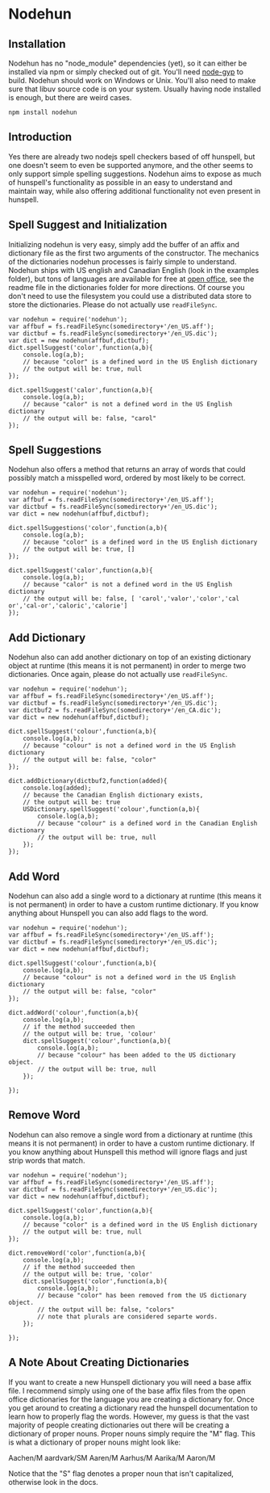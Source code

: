 Nodehun
=======

Installation
------------
Nodehun has no "node_module" dependencies (yet), so it can either be installed via npm or simply checked out of git. You'll need [node-gyp](https://github.com/TooTallNate/node-gyp) to build. Nodehun should work on Windows or Unix. You'll also need to make sure that libuv source
code is on your system. Usually having node installed is enough, but there are weird cases.
	
	npm install nodehun
	

Introduction
------------
Yes there are already two nodejs spell checkers based of off hunspell, but one doesn't seem to even be supported anymore, and the other seems to only support simple spelling suggestions. Nodehun aims to expose as much of hunspell's functionality as possible in an easy to understand and maintain way, while also offering additional functionality not even present in hunspell.

Spell Suggest and Initialization
--------------------------------
Initializing nodehun is very easy, simply add the buffer of an affix and dictionary file as the first two arguments of the constructor. The mechanics of the dictionaries nodehun processes is fairly simple to understand. Nodehun ships with US english and Canadian English (look in the examples folder), but tons of languages are available for free at [open office](http://extensions.services.openoffice.org/dictionary), see the readme file in the dictionaries folder for more directions. Of course you don't need to use the filesystem you could use a distributed data store to store the dictionaries. Please do not actually use `readFileSync`.
	     
	var nodehun = require('nodehun');
	var affbuf = fs.readFileSync(somedirectory+'/en_US.aff');
	var dictbuf = fs.readFileSync(somedirectory+'/en_US.dic');
	var dict = new nodehun(affbuf,dictbuf);
	dict.spellSuggest('color',function(a,b){
		console.log(a,b);
		// because "color" is a defined word in the US English dictionary
		// the output will be: true, null
	});
	
	dict.spellSuggest('calor',function(a,b){
		console.log(a,b);
		// because "calor" is not a defined word in the US English dictionary
		// the output will be: false, "carol"
	});

Spell Suggestions
-----------------
Nodehun also offers a method that returns an array of words that could possibly match a misspelled word, ordered by most likely to be correct.
	
	var nodehun = require('nodehun');
	var affbuf = fs.readFileSync(somedirectory+'/en_US.aff');
	var dictbuf = fs.readFileSync(somedirectory+'/en_US.dic');
	var dict = new nodehun(affbuf,dictbuf);
	
	dict.spellSuggestions('color',function(a,b){
		console.log(a,b);
		// because "color" is a defined word in the US English dictionary
		// the output will be: true, []
	});

	dict.spellSuggest('calor',function(a,b){
		console.log(a,b);
		// because "calor" is not a defined word in the US English dictionary
		// the output will be: false, [ 'carol','valor','color','cal or','cal-or','caloric','calorie']
	});
	
Add Dictionary
--------------
Nodehun also can add another dictionary on top of an existing dictionary object at runtime (this means it is not permanent) in order to merge two dictionaries. Once again, please do not actually use `readFileSync`.
	
	var nodehun = require('nodehun');
	var affbuf = fs.readFileSync(somedirectory+'/en_US.aff');
	var dictbuf = fs.readFileSync(somedirectory+'/en_US.dic');
	var dictbuf2 = fs.readFileSync(somedirectory+'/en_CA.dic');
	var dict = new nodehun(affbuf,dictbuf);

	dict.spellSuggest('colour',function(a,b){
		console.log(a,b);
		// because "colour" is not a defined word in the US English dictionary
		// the output will be: false, "color"
	});
	
	dict.addDictionary(dictbuf2,function(added){
		console.log(added);
		// because the Canadian English dictionary exists,
		// the output will be: true
		USDictionary.spellSuggest('colour',function(a,b){
			console.log(a,b);
			// because "colour" is a defined word in the Canadian English dictionary
			// the output will be: true, null
		});
	});
	
Add Word
--------
Nodehun can also add a single word to a dictionary at runtime (this means it is not permanent) in order to have a custom runtime dictionary. If you know anything about Hunspell you can also add flags to the word.

	var nodehun = require('nodehun');
	var affbuf = fs.readFileSync(somedirectory+'/en_US.aff');
	var dictbuf = fs.readFileSync(somedirectory+'/en_US.dic');
	var dict = new nodehun(affbuf,dictbuf);
	
	dict.spellSuggest('colour',function(a,b){
		console.log(a,b);
		// because "colour" is not a defined word in the US English dictionary
		// the output will be: false, "color"
	});
	
	dict.addWord('colour',function(a,b){
		console.log(a,b);
		// if the method succeeded then
		// the output will be: true, 'colour'
		dict.spellSuggest('colour',function(a,b){
			console.log(a,b);
			// because "colour" has been added to the US dictionary object.
			// the output will be: true, null
		});
		
	});
	
Remove Word
-----------
Nodehun can also remove a single word from a dictionary at runtime (this means it is not permanent) in order to have a custom runtime dictionary. If you know anything about Hunspell this method will ignore flags and just strip words that match.
	
	var nodehun = require('nodehun');
	var affbuf = fs.readFileSync(somedirectory+'/en_US.aff');
	var dictbuf = fs.readFileSync(somedirectory+'/en_US.dic');
	var dict = new nodehun(affbuf,dictbuf);
	
	dict.spellSuggest('color',function(a,b){
		console.log(a,b);
		// because "color" is a defined word in the US English dictionary
		// the output will be: true, null
	});
	
	dict.removeWord('color',function(a,b){
		console.log(a,b);
		// if the method succeeded then
		// the output will be: true, 'color'
		dict.spellSuggest('color',function(a,b){
			console.log(a,b);
			// because "color" has been removed from the US dictionary object.
			// the output will be: false, "colors"
			// note that plurals are considered separte words.
		});
		
	});
	
A Note About Creating Dictionaries
----------------------------------

If you want to create a new Hunspell dictionary you will need a base affix file. I recommend simply using one of the base affix files from the open office dictionaries for the language you are creating a dictionary for. Once you get around to creating a dictionary read the hunspell documentation to learn how to properly flag the words. However, my guess is that the vast majority of people creating dictionaries out there will be creating a dictionary of proper nouns. Proper nouns simply require the "M" flag. This is what a dictionary of proper nouns might look like:
   
   Aachen/M
   aardvark/SM
   Aaren/M
   Aarhus/M
   Aarika/M
   Aaron/M

Notice that the "S" flag denotes a proper noun that isn't capitalized, otherwise look in the docs.